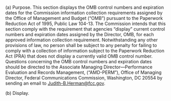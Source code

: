 (a) Purpose. This section displays the OMB control numbers and expiration dates for the Commission information collection requirements assigned by the Office of Management and Budget (“OMB”) pursuant to the Paperwork Reduction Act of 1995, Public Law 104-13. The Commission intends that this section comply with the requirement that agencies “display” current control numbers and expiration dates assigned by the Director, OMB, for each approved information collection requirement. Notwithstanding any other provisions of law, no person shall be subject to any penalty for failing to comply with a collection of information subject to the Paperwork Reduction Act (PRA) that does not display a currently valid OMB control number. Questions concerning the OMB control numbers and expiration dates should be directed to the Associate Managing Director—Performance Evaluation and Records Management, (“AMD-PERM”), Office of Managing Director, Federal Communications Commission, Washington, DC 20554 by sending an email to Judith-B.Herman@fcc.gov.
                

(b) Display.
                

